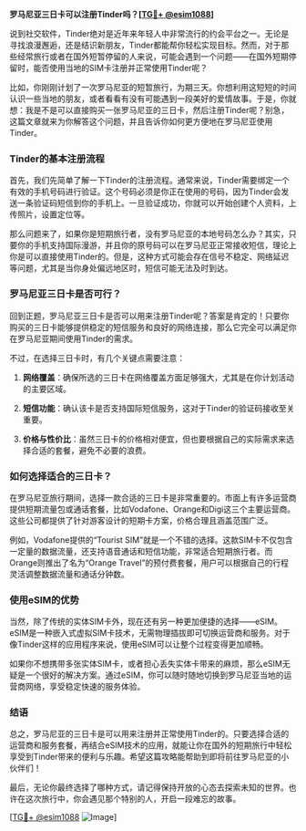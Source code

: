 **罗马尼亚三日卡可以注册Tinder吗？[[TG💪+ @esim1088](https://t.me/s/esim1088)]**

说到社交软件，Tinder绝对是近年来年轻人中非常流行的约会平台之一。无论是寻找浪漫邂逅，还是结识新朋友，Tinder都能帮你轻松实现目标。然而，对于那些经常旅行或者在国外短暂停留的人来说，可能会遇到一个问题——在国外短期停留时，能否使用当地的SIM卡注册并正常使用Tinder呢？

比如，你刚刚计划了一次罗马尼亚的短暂旅行，为期三天。你想利用这短短的时间认识一些当地的朋友，或者看看有没有可能遇到一段美好的爱情故事。于是，你就想：我是不是可以直接购买一张罗马尼亚的三日卡，然后注册Tinder呢？别急，这篇文章就来为你解答这个问题，并且告诉你如何更方便地在罗马尼亚使用Tinder。

### Tinder的基本注册流程

首先，我们先简单了解一下Tinder的注册流程。通常来说，Tinder需要绑定一个有效的手机号码进行验证。这个号码必须是你正在使用的号码，因为Tinder会发送一条验证码短信到你的手机上。一旦验证成功，你就可以开始创建个人资料，上传照片，设置定位等。

那么问题来了，如果你是短期旅行者，没有罗马尼亚的本地号码怎么办？其实，只要你的手机支持国际漫游，并且你的原号码可以在罗马尼亚正常接收短信，理论上你是可以直接使用Tinder的。但是，这种方式可能会存在信号不稳定、网络延迟等问题，尤其是当你身处偏远地区时，短信可能无法及时到达。

### 罗马尼亚三日卡是否可行？

回到正题，罗马尼亚三日卡是否可以用来注册Tinder呢？答案是肯定的！只要你购买的三日卡能够提供稳定的短信服务和良好的网络连接，那么它完全可以满足你在罗马尼亚期间使用Tinder的需求。

不过，在选择三日卡时，有几个关键点需要注意：

1. **网络覆盖**：确保所选的三日卡在网络覆盖方面足够强大，尤其是在你计划活动的主要区域。
   
2. **短信功能**：确认该卡是否支持国际短信服务，这对于Tinder的验证码接收至关重要。

3. **价格与性价比**：虽然三日卡的价格相对便宜，但也要根据自己的实际需求来选择合适的套餐，避免不必要的浪费。

### 如何选择适合的三日卡？

在罗马尼亚旅行期间，选择一款合适的三日卡是非常重要的。市面上有许多运营商提供短期流量包或通话套餐，比如Vodafone、Orange和Digi这三个主要运营商。这些公司都提供了针对游客设计的短期卡方案，价格合理且涵盖范围广泛。

例如，Vodafone提供的“Tourist SIM”就是一个不错的选择。这款SIM卡不仅包含一定量的数据流量，还支持语音通话和短信功能，非常适合短期旅行者。而Orange则推出了名为“Orange Travel”的预付费套餐，用户可以根据自己的行程灵活调整数据流量和通话分钟数。

### 使用eSIM的优势

当然，除了传统的实体SIM卡外，现在还有另一种更加便捷的选择——eSIM。eSIM是一种嵌入式虚拟SIM卡技术，无需物理插拔即可切换运营商和服务。对于像Tinder这样的应用程序来说，使用eSIM可以让整个过程变得更加顺畅。

如果你不想携带多张实体SIM卡，或者担心丢失实体卡带来的麻烦，那么eSIM无疑是一个很好的解决方案。通过eSIM，你可以随时随地切换到罗马尼亚当地的运营商网络，享受稳定快速的服务体验。

### 结语

总之，罗马尼亚的三日卡是可以用来注册并正常使用Tinder的。只要选择合适的运营商和服务套餐，再结合eSIM技术的应用，就能让你在国外的短期旅行中轻松享受到Tinder带来的便利与乐趣。希望这篇攻略能帮助到即将前往罗马尼亚的小伙伴们！

最后，无论你最终选择了哪种方式，请记得保持开放的心态去探索未知的世界。也许在这次旅行中，你会遇见那个特别的人，开启一段难忘的故事。

[[TG💪+ @esim1088](https://t.me/s/esim1088) ![Image](https://i.postimg.cc/4NQfJmqS/Snipaste-2025-05-13-00-14-12.png)]